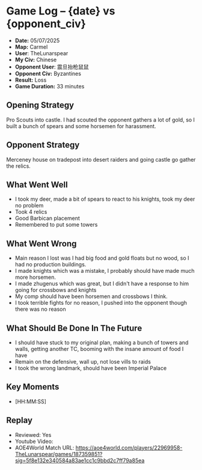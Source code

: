 # Game Log – {date} vs {opponent_civ}

- **Date:** 05/07/2025
- **Map:** Carmel
- **User**: TheLunarspear
- **My Civ:** Chinese
- **Opponent User**: 震旦抬枪鼠鼠
- **Opponent Civ:** Byzantines
- **Result:** Loss
- **Game Duration:** 33 minutes

## Opening Strategy
Pro Scouts into castle. I had scouted the opponent gathers a lot of gold, so I built a bunch of spears and some horsemen for harassment.

## Opponent Strategy
Merceney house on tradepost into desert raiders and going castle go gather the relics.

## What Went Well
- I took my deer, made a bit of spears to react to his knights, took my deer no problem
- Took 4 relics
- Good Barbican placement
- Remembered to put some towers

## What Went Wrong
- Main reason I lost was I had big food and gold floats but no wood, so I had no production buildings.
- I made knights which was a mistake, I probably should have made much more horsemen.
- I made zhugenus which was great, but I didn't have a response to him going for crossbows and knights
- My comp should have been horsemen and crossbows I think.
- I took terrible fights for no reason, I pushed into the opponent though there was no reason

## What Should Be Done In The Future
- I should have stuck to my original plan, making a bunch of towers and walls, getting another TC, booming with the insane amount of food I have
- Remain on the defensive, wall up, not lose vills to raids
- I took the wrong landmark, should have been Imperial Palace

## Key Moments
- [HH:MM:SS] 

## Replay
- Reviewed: Yes
- Youtube Video:
- AOE4World Match URL: https://aoe4world.com/players/22969958-TheLunarspear/games/187359851?sig=5f8e132e340584a83ae1cc1c9bbd2c7ff79a85ea
